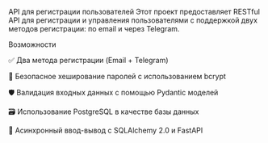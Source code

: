 API для регистрации пользователей
Этот проект предоставляет RESTful API для регистрации и управления пользователями с поддержкой двух методов регистрации: по email и через Telegram.

Возможности

✅ Два метода регистрации (Email + Telegram)

🔐 Безопасное хеширование паролей с использованием bcrypt

🛡️ Валидация входных данных с помощью Pydantic моделей

🗃️ Использование PostgreSQL в качестве базы данных

🚀 Асинхронный ввод-вывод с SQLAlchemy 2.0 и FastAPI
